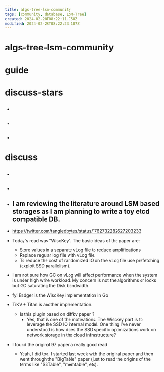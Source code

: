 ```yaml
---
title: algs-tree-lsm-community
tags: [community, database, LSM-Tree]
created: 2024-02-28T08:22:11.758Z
modified: 2024-02-28T08:22:23.107Z
---
```


# algs-tree-lsm-community

# guide

# discuss-stars
- ## 

- ## 

- ## 
# discuss
- ## 

- ## 

- ## I am reviewing the literature around LSM based storages as I am planning to write a toy etcd compatible DB.
- https://twitter.com/tangledbytes/status/1762732282627203233
- Today's read was "WiscKey". The basic ideas of the paper are:
  - Store values in a separate vLog file to reduce amplifications. 
  - Replace regular log file with vLog file.
  - To reduce the cost of randomized IO on the vLog file use prefetching (exploit SSD parallelism).
- I am not sure how GC on vLog will affect performance when the system is under high write workload. My concern is not the algorithms or locks but GC saturating the Disk bandwidth.

- fyi Badger is the WiscKey implementation in Go

- TiKV + Titan is another implementation.
  - Is this plugin based on diffkv paper ?
    - Yes, that is one of the motivations. The Wisckey part is to leverage the SSD IO internal model. One thing I’ve never understood is how does the SSD specific optimizations work on network storage in the cloud infrastructure?

- I found the original 97 paper a really good read
  - Yeah, I did too. I started last week with the original paper and then went through the "BigTable" paper (just to read the origins of the terms like "SSTable", "memtable", etc).

